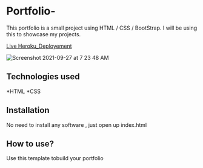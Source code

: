 # Portfolio-

This portfolio is a small project using HTML / CSS / BootStrap. I will be using this to showcase my projects.

[Live Heroku_Deployement](https://portfolio-prasanna.herokuapp.com/)

![Screenshot 2021-09-27 at 7 23 48 AM](https://user-images.githubusercontent.com/90886942/137236412-8b3d0967-7895-472c-9a36-99db4d594267.png)

## Technologies used

*HTML
*CSS

## Installation

No need to install any software , just open up index.html

## How to use?

Use this template tobuild your portfolio
